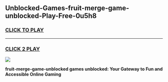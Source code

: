 
## Unblocked-Games-fruit-merge-game-unblocked-Play-Free-0u5h8
<h3>
<a href="https://premium76.site?title=fruit-merge-game-unblocked&ref=19M">CLICK TO PLAY</a></h3>
<hr>

<h3>
<a href="https://premium76.site?title=fruit-merge-game-unblocked&ref=19M">CLICK 2 PLAY</a>
  
</h3>

<a href="https://premium76.site?title=fruit-merge-game-unblocked&ref=19M"><img src="https://clearcache.store/games.png"></a>


**fruit-merge-game-unblocked games unblocked: Your Gateway to Fun and Accessible Online Gaming**
